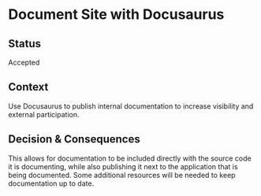 
# Document Site with Docusaurus

## Status

Accepted

## Context

Use Docusaurus to publish internal documentation to increase visibility and external participation.


## Decision & Consequences

This allows for documentation to be included directly with the source code it is documenting,
while also publishing it next to the application that is being documented.
Some additional resources will be needed to keep documentation up to date.
